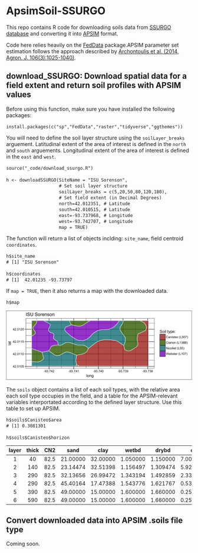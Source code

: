 # ApsimSoil-SSURGO

This repo contains R code for downloading soils data from [SSURGO database](https://websoilsurvey.nrcs.usda.gov) and converting it into [APSIM](https://http://www.apsim.info/) format.

Code here relies heavily on the [FedData](https://cran.r-project.org/web/packages/FedData/index.html) package.APSIM parameter set estimation follows the approach described by [Archontoulis et al. (2014, Agron. J. 106(3):1025-1040)](https://dl.sciencesocieties.org/publications/aj/abstracts/106/3/1025?access=0&view=pdf).

## download_SSURGO: Download spatial data for a field extent and return soil profiles with APSIM values

Before using this function, make sure you have installed the following packages:

```{r}
install.packages(c("sp","FedData","raster","tidyverse","ggthemes"))
```

You will need to define the soil layer structure using the `soilLayer_breaks` arguement. Latitudinal extent of the area of interest is defined in the `north` and `south` arguements. Longitudinal extent of the area of interest is defined in the `east` and `west`.

```{r}
source("_code/download_ssurgo.R")

h <- downloadSSURGO(SiteName = "ISU Sorenson", 
                    # Set soil layer structure
                    soilLayer_breaks = c(5,20,50,80,120,180), 
                    # Set field extent (in Decimal Degrees)
                    north=42.012351, # Latitude
                    south=42.010515, # Latitude
                    east=-93.737968, # Longitude
                    west=-93.742707, # Longitude
                    map = TRUE) 

````
The function will return a list of objects inclding: `site_name`, field centroid `coordinates`. 
```{r}
h$site_name
# [1] "ISU Sorenson"

h$coordinates
# [1]  42.01235 -93.73797
```
If `map = TRUE`, then it also returns a map with the downloaded data.

```{r}
h$map
```
![](_figures/map.png)

The `soils` object contains a list of each soil types, with the relative area each soil type occupies in the field, and a table for the APSIM-relevant variables interportated according to the defined layer structure. Use this table to set up APSIM.

```{r}
h$soils$Canisteo$area
# [1] 0.3081301

h$soils$Canisteo$horizon
```

|layer   | thick  |  CN2   | sand   |  clay  |   wetbd|  drybd |  om    | ksat   |  ll    | dul    |  ph    | bd |
|:------:|:------:|:------:|:------:|:------:|:------:|:------:|:------:|:------:|:------:|:------:|:------:|:------:|
|1|    40| 82.5| 21.00000| 32.00000| 1.050000| 1.150000| 7.0000000| 243.7338 |0.1940000| 0.3150000 |7.410000 |1.050000|
|2|   140| 82.5 |23.14474| 32.51398 |1.156497 |1.309474 |5.9288651 |245.0878 |0.2055296 |0.3218125 |7.636296 |1.156497|
|3|   290| 82.5| 32.13656| 26.99472| 1.343194| 1.492859| 2.3362377| 645.8077| 0.1645688| 0.2966529| 8.203786 |1.343194|
|4|   290| 82.5| 45.40164| 17.47388| 1.543776| 1.621767| 0.5311222 |792.5670| 0.1078192| 0.2558955| 8.833126 |1.543776|
|5|   390| 82.5| 49.00000| 15.00000| 1.600000| 1.660000| 0.2500000 |792.5670| 0.0950000 |0.2460000| 9.000000 |1.600000|
|6|   590| 82.5| 49.00000| 15.00000| 1.600000| 1.660000| 0.2500000 |792.5670| 0.0950000 |0.2460000| 9.000000 |1.600000|

## Convert downloaded data into APSIM .soils file type

Coming soon.
